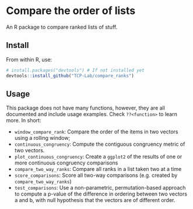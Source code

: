 # Compare the order of lists
An R package to compare ranked lists of stuff.

## Install
From within R, use:
```R
# install.packages("devtools") # If not installed yet
devtools::install_github("TCP-Lab/compare_ranks")
```
## Usage
This package does not have many functions, however, they are all documented and include usage examples.
Check `??<function>` to learn more.
In short:
- `window_compare_rank`: Compare the order of the items in two vectors using a rolling window;
- `continuous_congruency`: Compute the contiguous congruency metric of two vectors.
- `plot_continuous_congruency`: Create a `ggplot2` of the results of one or more continuous congruency comparisons
- `compare_two_way_ranks`: Compare all ranks in a list taken two at a time
- `score_comparisons`: Score all two-way comparisons (e.g. created by `compare_two_way_ranks`)
- `test_comparisons`: Use a non-parametric, permutation-based approach to compute a p-value of the difference in ordering between two vectors a and b, with null hypothesis that the vectors are of different order.
